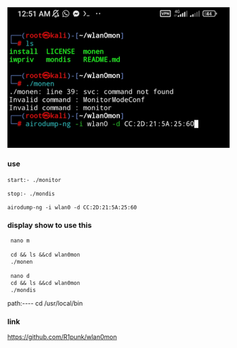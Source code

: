 
<!--[profile](./r.jpg)-->
<img src="r.jpg" width="600"/>

### use
``` start:- ./monitor ```

``` stop:- ./mondis ```

``` airodump-ng -i wlan0 -d CC:2D:21:5A:25:60 ```

### display show to use this

     nano m
     
     cd && ls &&cd wlan0mon
     ./monen

     nano d
     cd && ls &&cd wlan0mon
     ./mondis

path:---- cd /usr/local/bin


### link

https://github.com/R1punk/wlan0mon

